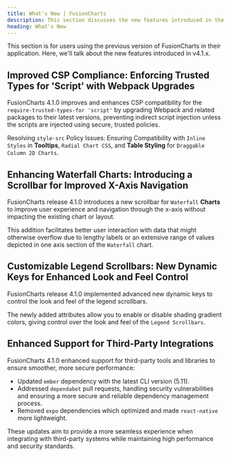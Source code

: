 ```yaml
---
title: What's New | FusionCharts
description: This section discusses the new features introduced in the latest version.
heading: What's New
---
```


This section is for users using the previous version of FusionCharts in their application. Here, we'll talk about the new features introduced in v4.1.x.

## Improved CSP Compliance: Enforcing Trusted Types for 'Script' with Webpack Upgrades

FusionCharts 4.1.0 improves and enhances CSP compatibility for the `require-trusted-types-for 'script'` by upgrading Webpack and related packages to their latest versions, preventing indirect script injection unless the scripts are injected using secure, trusted policies. 

Resolving `style-src` Policy Issues: Ensuring Compatibility with `Inline Styles` in **Tooltips**, `Radial Chart CSS`, and **Table Styling** for `Draggable Column 2D Charts`.

## Enhancing Waterfall Charts: Introducing a Scrollbar for Improved X-Axis Navigation

FusionCharts release 4.1.0 introduces a new scrollbar for `Waterfall` **Charts** to improve user experience and navigation through the x-axis without impacting the existing chart or layout.

This addition facilitates better user interaction with data that might otherwise overflow due to lengthy labels or an extensive range of values depicted in one axis section of the `Waterfall` chart.

## Customizable Legend Scrollbars: New Dynamic Keys for Enhanced Look and Feel Control

FusionCharts release 4.1.0 implemented advanced new dynamic keys to control the look and feel of the legend scrollbars.

The newly added attributes allow you to enable or disable shading gradient colors, giving control over the look and feel of the `Legend Scrollbars`.

## Enhanced Support for Third-Party Integrations

FusionCharts 4.1.0 enhanced support for third-party tools and libraries to ensure smoother, more secure performance:

 - Updated `ember` dependency with the latest CLI version (5.11).
 - Addressed `dependabot` pull requests, handling security vulnerabilities and ensuring a more secure and reliable dependency management process.
 - Removed `expo` dependencies which optimized and made `react-native` more lightweight.
  
These updates aim to provide a more seamless experience when integrating with third-party systems while maintaining high performance and security standards.



 
 
 
